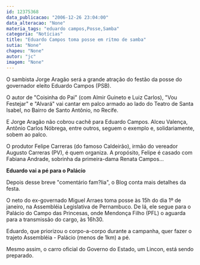 ```yaml
---
id: 12375368
data_publicacao: "2006-12-26 23:04:00"
data_alteracao: "None"
materia_tags: "eduardo campos,Posse,Samba"
categoria: "Notícias"
title: "Eduardo Campos toma posse em ritmo de samba"
sutia: "None"
chapeu: "None"
autor: "jc"
imagem: "None"
---
```

<p>O sambista Jorge Arag&atilde;o ser&aacute; a grande atra&ccedil;&atilde;o do fest&atilde;o da posse do governador eleito Eduardo Campos (PSB).&nbsp;</p>
<p>O autor de "Coisinha do Pai" (com Almir Guineto e Luiz Carlos),&nbsp;"Vou Festejar" e&nbsp;"Alvar&aacute;" vai cantar em palco armado ao lado do Teatro de Santa Isabel, no Bairro de Santo Ant&ocirc;nio, no Recife.</p>
<p>E Jorge Arag&atilde;o n&atilde;o cobrou cach&ecirc; para Eduardo Campos.&nbsp;Alceu Valen&ccedil;a, Ant&ocirc;nio Carlos N&oacute;brega, entre outros, seguem o exemplo e, solidariamente, sobem ao palco.</p>
<p>O produtor Felipe Carreras (do famoso Caldeir&atilde;o), irm&atilde;o do vereador Augusto Carreras (PV), &eacute; quem organiza. A prop&oacute;sito, Felipe &eacute; casado com Fabiana Andrade, sobrinha da primeira-dama&nbsp;Renata Campos...</p>
<p><strong>Eduardo vai a p&eacute; para o Pal&aacute;cio</strong></p>
<p>Depois desse breve "coment&aacute;rio fam?lia", o Blog conta mais detalhes da festa.</p>
<p>O neto do ex-governado Miguel Arraes&nbsp;toma posse &agrave;s 15h do dia&nbsp;1&ordm;&nbsp;de janeiro, na Assembl&eacute;ia Legislativa de Pernambuco. De l&aacute;, ele segue&nbsp;para o Pal&aacute;cio do Campo das Princesas, onde Mendon&ccedil;a Filho (PFL) o aguarda para a transmiss&atilde;o do cargo, &agrave;s 16h30.</p>
<p>Eduardo, que priorizou o corpo-a-corpo durante a campanha,&nbsp;quer fazer o trajeto Assembl&eacute;ia - Pal&aacute;cio (menos de 1km) a p&eacute;.</p>
<p>Mesmo assim,&nbsp;o carro oficial do Governo do Estado, um Lincon,&nbsp;est&aacute; sendo preparado.</p>
